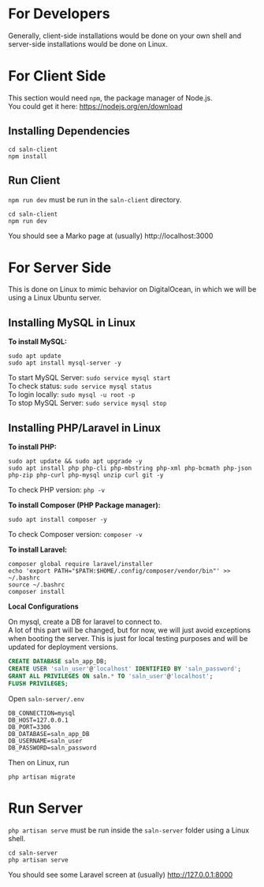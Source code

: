 # For Developers

Generally, client-side installations would be done on your own shell and server-side installations would be done on Linux.


# For Client Side

This section would need `npm`, the package manager of Node.js. \
You could get it here: https://nodejs.org/en/download

## Installing Dependencies

```
cd saln-client
npm install
```

## Run Client
`npm run dev` must be run in the `saln-client` directory.

```
cd saln-client
npm run dev
```

You should see a Marko page at (usually) http://localhost:3000

# For Server Side

This is done on Linux to mimic behavior on DigitalOcean, in which we will be using a Linux Ubuntu server.

## Installing MySQL in Linux

**To install MySQL:** 
```
sudo apt update
sudo apt install mysql-server -y
```

To start MySQL Server: `sudo service mysql start` \
To check status: `sudo service mysql status` \
To login locally: `sudo mysql -u root -p` \
To stop MySQL Server: `sudo service mysql stop`

## Installing PHP/Laravel in Linux 

**To install PHP:**
```
sudo apt update && sudo apt upgrade -y
sudo apt install php php-cli php-mbstring php-xml php-bcmath php-json php-zip php-curl php-mysql unzip curl git -y
```

To check PHP version: `php -v`

**To install Composer (PHP Package manager):**
```
sudo apt install composer -y
```

To check Composer version: `composer -v`

**To install Laravel:**
```
composer global require laravel/installer
echo 'export PATH="$PATH:$HOME/.config/composer/vendor/bin"' >> ~/.bashrc
source ~/.bashrc
composer install
```

**Local Configurations**

On mysql, create a DB for laravel to connect to. \
A lot of this part will be changed, but for now, we will just avoid exceptions when booting the server. This is just for local testing purposes and will be updated for deployment versions.
``` sql
CREATE DATABASE saln_app_DB;
CREATE USER 'saln_user'@'localhost' IDENTIFIED BY 'saln_password';
GRANT ALL PRIVILEGES ON saln.* TO 'saln_user'@'localhost';
FLUSH PRIVILEGES;
```

Open `saln-server/.env`
```
DB_CONNECTION=mysql
DB_HOST=127.0.0.1
DB_PORT=3306
DB_DATABASE=saln_app_DB
DB_USERNAME=saln_user
DB_PASSWORD=saln_password
```

Then on Linux, run
```
php artisan migrate
```

# Run Server
`php artisan serve` must be run inside the `saln-server` folder using a Linux shell.

```
cd saln-server
php artisan serve
```

You should see some Laravel screen at (usually) http://127.0.0.1:8000
